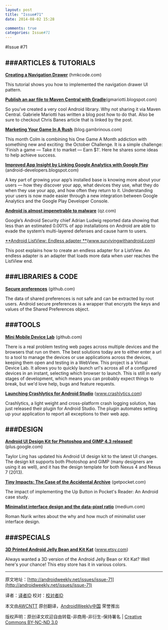 ```yaml
---
layout: post
title: "Issue#71"
date: 2014-08-02 15:28

comments: true
categories: Issue#71
---
```


#Issue #71

###ARTICLES & TUTORIALS
---

[**Creating a Navigation Drawer**](http://hmkcode.com/android-creating-a-navigation-drawer/) (hmkcode.com)

This tutorial shows you how to implemented the navigation drawer UI pattern.
 
[**Publish an aar file to Maven Central with Gradle**](http://gmariotti.blogspot.com/2013/09/publish-aar-file-to-maven-central-with.html)(gmariotti.blogspot.com) 

So you've created a very cool Android library. Why not sharing it via Maven Central. Gabriele Mariotti has written a blog post how to do that. Also be sure to checkout Chris Banes article that is linked by the post.

[**Marketing Your Game In A Rush**](http://blog.gambrinous.com/2013/10/03/marketing-your-game-in-a-rush/) (blog.gambrinous.com) 

This month Colm is combining his One Game A Month addiction with something new and exciting: the October Challenge. It is a simple challenge: 'Finish a game — Take it to market — Earn $1'. Here he shares some ideas to help achieve success.

[**Improved App Insight by Linking Google Analytics with Google Play**](http://android-developers.blogspot.com/2013/10/improved-app-insight-by-linking-google.html) (android-developers.blogspot.com) 

A key part of growing your app’s installed base is knowing more about your users — how they discover your app, what devices they use, what they do when they use your app, and how often they return to it. Understanding your users is now made easier through a new integration between Google Analytics and the Google Play Developer Console.

[**Android is almost impenetrable to malware**](http://qz.com/131436/contrary-to-what-youve-heard-android-is-almost-impenetrable-to-malware/) (qz.com)

Google’s Android Security chief Adrian Ludwig reported data showing that less than an estimated 0.001% of app installations on Android are able to evade the system’s multi-layered defenses and cause harm to users.

 
[**Android ListView: Endless adapter **](http://www.survivingwithandroid.com/2013/10/android-listview-endless-adapter.html)(www.survivingwithandroid.com) 

This post explains how to create an endless adapter for a ListView. An endless adapter is an adapter that loads more data when user reaches the ListView end.


###LIBRARIES & CODE
---
[**Secure preferences**](https://github.com/scottyab/secure-preferences) (github.com) 

The data of shared preferences is not safe and can be extracted by root users. Android secure preferences is a wrapper that encrypts the keys and values of the Shared Preferences object.

###TOOLS
---

[**Mini Mobile Device Lab**](https://github.com/GoogleChrome/MiniMobileDeviceLab) (github.com)

There is a real problem testing web pages across multiple devices and the browsers that run on them. The best solutions today are to either enter a url to a tool to manage the devices or use applications across the devices, keeping them open and testing in a WebView. This project is a Virtual Device Lab. It allows you to quickly launch url's across all of a configured devices in an instant, selecting which browser to launch. This is still in early stages of development, which means you can probably expect things to break, but we'd love help, bugs and feature requests.

 
[**Launching Crashlytics for Android Studio**](http://www.crashlytics.com/blog/launching-crashlytics-for-android-studio/) (www.crashlytics.com) 

Crashlytics, a light weight and cross-platform crash logging solution, has just released their plugin for Android Studio. The plugin automates setting up your application to report all exceptions to their web app.


###DESIGN
---

[**Android UI Design Kit for Photoshop and GIMP 4.3 released!**](https://plus.google.com/u/0/110199935346260350060/posts) (plus.google.com) 

Taylor Ling has updated his Android UI design kit to the latest UI changes. The design kit supports both Photoshop and GIMP (many designers are using it as well), and it has the design template for both Nexus 4 and Nexus 7 (2013).

[**Tiny Impacts: The Case of the Accidental Archive**](http://getpocket.com/blog/2013/10/tiny-impacts-the-case-of-the-accidental-archive/) (getpocket.com) 

The impact of implementing the Up Button in Pocket's Reader: An Android case study.

[**Minimalist interface design and the data-pixel ratio**](https://medium.com/@romannurik/minimalist-interface-design-and-the-data-pixel-ratio-49df9dcd997a) (medium.com) 

Roman Nurik writes about the why and how much of minimalist user interface design.

###SPECIALS
---

[**3D Printed Android Jelly Bean and Kit Kat**](http://www.etsy.com/listing/162737409/blue-androidtm-jelly-bean) (www.etsy.com)

Always wanted a 3D version of the Android Jelly Bean or Kit Kat? Well here's your chance! This etsy store has it in various colors.



---


原文地址：[http://androidweekly.net/issues/issue-71](http://androidweekly.net/issues/issue-71)

译者：[译者ID](https://github.com/译者ID) 校对：[校对者ID](https://github.com/校对者ID)

本文由[AWCNTT](https://github.com/AWCNTT) 原创翻译，[AndroidWeekly中国](http://www.androidweekly.cn/) 荣誉推出

版权声明：原创译文欢迎自由转载-非商用-非衍生-保持署名 | [Creative Commons BY-NC-ND 3.0](http://creativecommons.org/licenses/by-nc-nd/3.0/deed.zh)